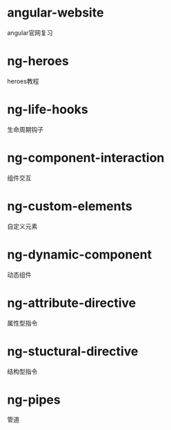 # angular-website
angular官网复习

# ng-heroes
heroes教程

# ng-life-hooks
生命周期钩子

# ng-component-interaction
组件交互

# ng-custom-elements
自定义元素

# ng-dynamic-component
动态组件

# ng-attribute-directive
属性型指令

# ng-stuctural-directive
结构型指令

# ng-pipes
管道
